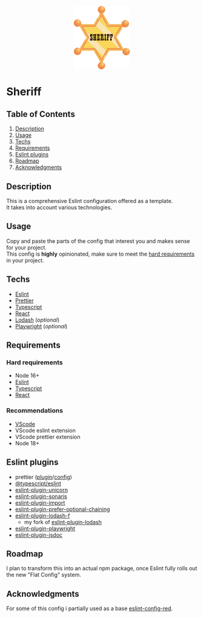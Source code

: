 <p align="center"><img src="https://github.com/AndreaPontrandolfo/sheriff/blob/master/assets/images/sheriff_icon.png" width="148"></p>

# Sheriff

## Table of Contents

1. [Description](#description)
2. [Usage](#usage)
3. [Techs](#techs)
4. [Requirements](#requirements)
5. [Eslint plugins](#eslint-plugins)
6. [Roadmap](#roadmap)
7. [Acknowledgments](#acknowledgments)

## Description

This is a comprehensive Eslint configuration offered as a template.<br>
It takes into account various technologies.

## Usage

Copy and paste the parts of the config that interest you and makes sense for your project.<br>
This config is **highly** opinionated, make sure to meet the [hard requirements](#hard-requirements) in your project.

## Techs

- [Eslint](https://eslint.org/)
- [Prettier](https://prettier.io/)
- [Typescript](https://www.typescriptlang.org/)
- [React](https://reactjs.org/)
- [Lodash](https://lodash.com/) (*optional*)
- [Playwright](https://playwright.dev/) (*optional*)

## Requirements
 
### Hard requirements
- Node 16+
- [Eslint](https://eslint.org/)
- [Typescript](https://www.typescriptlang.org/)
- [React](https://reactjs.org/)

### Recommendations
- [VScode](https://code.visualstudio.com/)
- VScode eslint extension
- VScode prettier extension
- Node 18+

## Eslint plugins 

- prettier ([plugin](https://github.com/prettier/eslint-plugin-prettier)/[config](https://github.com/prettier/eslint-config-prettier))
- [@typescript/eslint](https://github.com/typescript-eslint/typescript-eslint)
- [eslint-plugin-unicorn](https://github.com/sindresorhus/eslint-plugin-unicorn)
- [eslint-plugin-sonarjs](https://github.com/SonarSource/eslint-plugin-sonarjs)
- [eslint-plugin-import](https://github.com/import-js/eslint-plugin-import)
- [eslint-plugin-prefer-optional-chaining](https://github.com/horacio-penya/eslint-plugin-prefer-optional-chaining)
- [eslint-plugin-lodash-f](https://github.com/AndreaPontrandolfo/eslint-plugin-lodash)
    - my fork of [eslint-plugin-lodash](https://github.com/wix/eslint-plugin-lodash)
- [eslint-plugin-playwright](https://github.com/playwright-community/eslint-plugin-playwright)
- [eslint-plugin-jsdoc](https://github.com/gajus/eslint-plugin-jsdoc)

## Roadmap

I plan to transform this into an actual npm package, once Eslint fully rolls out the new "Flat Config" system.

## Acknowledgments

For some of this config i partially used as a base [eslint-config-red](https://github.com/GrosSacASac/JavaScript-Set-Up/blob/master/js/red-javascript-style-guide/index.js).